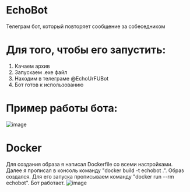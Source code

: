 # EchoBot
Телеграм бот, который повторяет сообщение за собеседником
# Для того, чтобы его запустить:
1) Качаем архив
2) Запускаем .exe файл
3) Находим в телеграме @EchoUrFUBot
4) Бот готов к использованию

# Пример работы бота:
![image](https://github.com/user-attachments/assets/ab42c796-5200-4f72-ad3f-3b40152ca205)

# Docker
Для создания образа я написал Dockerfile со всеми настройками. Далее я прописал в консоль команду "docker build -t echobot .". Образ создался. Для его запуска прописываем команду "docker run --rm echobot". Бот работает.
![image](https://github.com/user-attachments/assets/0af816bf-e039-41db-ad8c-8da3a00901d6)
